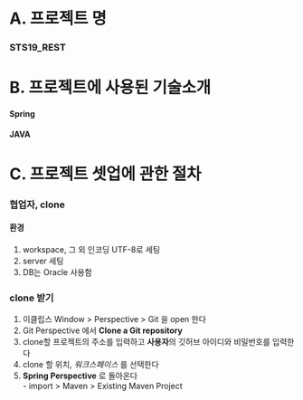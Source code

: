 # A. 프로젝트 명
### STS19_REST

# B. 프로젝트에 사용된 기술소개
#### Spring
#### JAVA
#### 

# C. 프로젝트 셋업에 관한 절차
### 협업자, clone

#### 환경
1. workspace, 그 외 인코딩 UTF-8로 세팅
2. server 세팅
3. DB는 Oracle 사용함

### clone 받기

1. 이클립스 Window > Perspective > Git 을 open 한다
2. Git Perspective 에서 **Clone a Git repository**
3. clone할 프로젝트의 주소를 입력하고 **사용자**의 깃허브 아이디와 비밀번호를 입력한다
4. clone 할 위치, *워크스페이스* 를 선택한다
5. **Spring Perspective** 로 돌아온다
  <br>- import > Maven > Existing Maven Project
